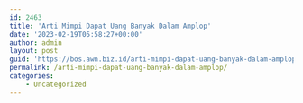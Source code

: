 ```yaml
---
id: 2463
title: 'Arti Mimpi Dapat Uang Banyak Dalam Amplop'
date: '2023-02-19T05:58:27+00:00'
author: admin
layout: post
guid: 'https://bos.awn.biz.id/arti-mimpi-dapat-uang-banyak-dalam-amplop/'
permalink: /arti-mimpi-dapat-uang-banyak-dalam-amplop/
categories:
    - Uncategorized
---
```


